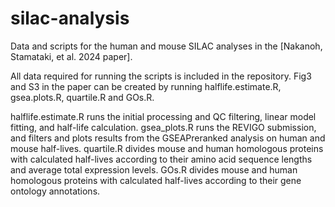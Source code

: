# silac-analysis

Data and scripts for the human and mouse SILAC analyses in the [Nakanoh, Stamataki, et al. 2024 paper].

All data required for running the scripts is included in the repository. 
Fig3 and S3 in the paper can be created by running halflife.estimate.R, gsea.plots.R, quartile.R and GOs.R.

halflife.estimate.R runs the initial processing and QC filtering, linear model fitting, and half-life calculation. 
gsea_plots.R runs the REVIGO submission, and filters and plots results from the GSEAPreranked analysis on human and mouse half-lives. 
quartile.R divides mouse and human homologous proteins with calculated half-lives according to their amino acid sequence lengths and average total expression levels.
GOs.R divides mouse and human homologous proteins with calculated half-lives according to their gene ontology annotations.
